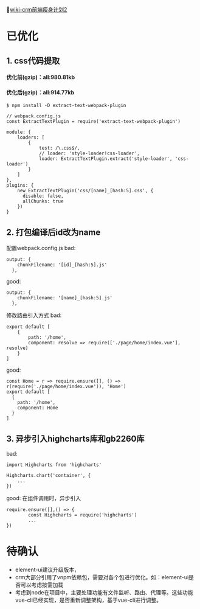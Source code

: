 [wiki-crm前端瘦身计划2](http://wiki.vipkid.com.cn/pages/viewpage.action?pageId=32363203)
# 已优化

## 1. css代码提取

#### 优化前(gzip)：all:980.81kb

#### 优化后(gzip)：all:914.77kb

```
$ npm install -D extract-text-webpack-plugin

// webpack.config.js
const ExtractTextPlugin = require('extract-text-webpack-plugin')

module: {
    loaders: [
        {
            test: /\.css$/,
            // loader: 'style-loader!css-loader',
            loader: ExtractTextPlugin.extract('style-loader', 'css-loader')
        }
    ]
},
plugins: {
    new ExtractTextPlugin('css/[name]_[hash:5].css', {
      disable: false,
      allChunks: true
    })
}
```

## 2. 打包编译后id改为name

配置webpack.config.js
bad:

```
output: {
    chunkFilename: '[id]_[hash:5].js'
  },
```
good:
```
output: {
    chunkFilename: '[name]_[hash:5].js'
  },
```
修改路由引入方式
bad:
```
export default [
    {
        path: '/home',
        component: resolve => require(['./page/home/index.vue'], resolve)
    }
]
```
good:
```
const Home = r => require.ensure([], () => r(require('./page/home/index.vue')), 'Home')
export default [
  {
    path: '/home',
    component: Home
  }
]
```

## 3. 异步引入highcharts库和gb2260库

bad:
```
import Highcharts from 'highcharts'

Highcharts.chart('container', {
    ...
})
```
good: 在组件调用时，异步引入
```
require.ensure([],() => {
        const Highcharts = require('highcharts')
        ...
})
```

# 待确认

- element-ui建议升级版本，
- crm大部分引用了vnpm依赖包，需要对各个包进行优化。如：element-ui是否可以考虑按需加载
- 考虑到node在项目中，主要处理功能有文件监听、路由、代理等。这些功能vue-cli已经实现，是否重新调整架构，基于vue-cli进行调整。